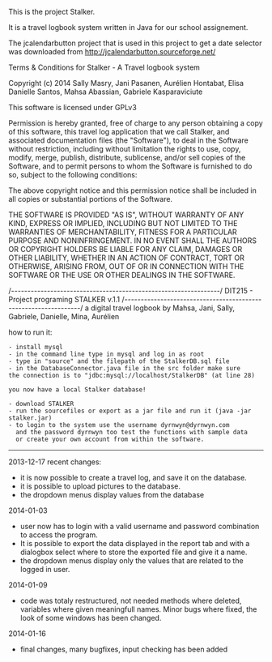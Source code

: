This is the project Stalker.

It is a travel logbook system written in Java for our school assignement.

The jcalendarbutton project that is used in this project to get a date selector was downloaded from http://jcalendarbutton.sourceforge.net/


Terms & Conditions for Stalker - A Travel logbook system


Copyright (c) 2014 Sally Masry, Jani Pasanen, Aurélien Hontabat,
Elisa Danielle Santos, Mahsa Abassian, Gabriele Kasparaviciute

This software is licensed under GPLv3

Permission is hereby granted, free of charge to any person obtaining a
copy of this software, this travel log application that we call Stalker, 
and associated documentation files (the "Software"), to deal in the Software 
without restriction, including without limitation the rights to use, copy, 
modify, merge, publish, distribute, sublicense, and/or sell copies of the 
Software, and to permit persons to whom the Software is furnished to do so, 
subject to the following conditions:

The above copyright notice and this permission notice shall be included in 
all copies or substantial portions of the Software.

THE SOFTWARE IS PROVIDED "AS IS", WITHOUT WARRANTY OF ANY KIND, EXPRESS OR 
IMPLIED, INCLUDING BUT NOT LIMITED TO THE WARRANTIES OF MERCHANTABILITY, 
FITNESS FOR A PARTICULAR PURPOSE AND NONINFRINGEMENT. IN NO EVENT SHALL 
THE AUTHORS OR COPYRIGHT HOLDERS BE LIABLE FOR ANY CLAIM, DAMAGES OR 
OTHER LIABILITY, WHETHER IN AN ACTION OF CONTRACT, TORT OR OTHERWISE, 
ARISING FROM, OUT OF OR IN CONNECTION WITH THE SOFTWARE OR THE USE 
OR OTHER DEALINGS IN THE SOFTWARE.


/*----------------------------------------------------------------*/
		DIT215 - Project programing
			STALKER v.1.1
/*----------------------------------------------------------------*/
a digital travel logbook
by Mahsa, Jani, Sally, Gabriele, Danielle, Mina, Aurélien


how to run it:

	- install mysql
	- in the command line type in mysql and log in as root
	- type in "source" and the filepath of the StalkerDB.sql file
	- in the DatabaseConnector.java file in the src folder make sure
	the connection is to "jdbc:mysql://localhost/StalkerDB" (at line 28)

	you now have a local Stalker database!
	
	- download STALKER
	- run the sourcefiles or export as a jar file and run it (java -jar stalker.jar)
	- to login to the system use the username dyrnwyn@dyrnwyn.com 
	  and the password dyrnwyn too test the functions with sample data
	  or create your own account from within the software.

--------------------------------------------------------------------
2013-12-17
recent changes:

- it is now possible to create a travel log, and save it 
  on the database.
- it is possible to upload pictures to the database.
- the dropdown menus display values from the database

2014-01-03

- user now has to login with a valid username and 
  password combination to access the program.
- It is possible to export the data displayed in the report tab
  and with a dialogbox select where to store the exported
  file and give it a name.
- the dropdown menus display only the values that are related 
  to the logged in user.

2014-01-09
- code was totaly restructured, not needed methods where deleted,
  variables where given meaningfull names. Minor bugs where fixed,
  the look of some windows has been changed. 

2014-01-16
- final changes, many bugfixes, input checking has been added

